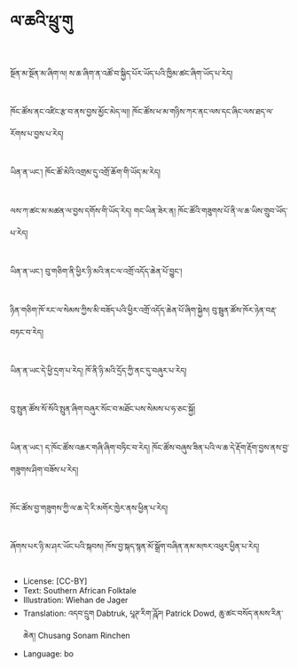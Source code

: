 # ལ་ཆའི་ཕྲུ་གུ

##
སྔོན་མ་སྔོན་མ་ཞིག་ལ། ས་ཆ་ཞིག་ན་འཚོ་བ་སྐྱིད་པོར་ཡོད་པའི་ཁྱིམ་ཚང་ཞིག་ཡོད་པ་རེད།

##
ཁོང་ཚོས་ནང་འཛིང་རྩ་བ་ནས་བྱས་མྱོང་མེད་ལ།། ཁོང་ཚོས་ཕ་མ་གཉིས་ཀར་ནང་ལས་དང་ཞིང་ལས་ཐད་ལ་རོགས་པ་བྱས་པ་རེད།

##
ཡིན་ན་ཡང་། ཁོང་ཚོ་མེའི་འགྲམ་དུ་འགྲོ་ཆོག་གི་ཡོད་མ་རེད།

##
ལས་ཀ་ཚང་མ་མཚན་ལ་བྱས་དགོས་གི་ཡོད་རེད། གང་ཡིན་ཟེར་ན། ཁོང་ཚོའི་གཟུགས་པོ་ནི་ལ་ཆ་ཡིས་གྲུབ་ཡོད་པ་རེད།

##
ཡིན་ན་ཡང་། བུ་གཅིག་ནི་ཕྱིར་ཉི་མའི་ནང་ལ་འགྲོ་འདོད་ཆེན་པོ་བྱུང་།

##
ཉིན་གཅིག་ཁོ་རང་ལ་སེམས་ཀྱིས་མི་བཟོད་པའི་ཕྱིར་འགྲོ་འདོད་ཆེན་པོ་ཞིག་སྐྱེས། བུ་སྦུན་ཚོས་ཁོར་ཉེན་བརྡ་བཏང་བ་རེད།

##
ཡིན་ན་ཡང་དེ་ཕྱི་དྲག་པ་རེད། ཁོ་ནི་ཉི་མའི་དྲོད་ཀྱི་ནང་དུ་བཞུར་པ་རེད།

##
བུ་སྤུན་ཚོས་སོ་སོའི་སྤུན་ཞིག་བཞུར་སོང་བ་མཐོང་པས་སེམས་པ་ཧ་ཅང་སྐྱོ།

##
ཡིན་ན་ཡང་། ད་ཁོང་ཚོས་འཆར་གཞི་ཞིག་བཏིང་བ་རེད། ཁོང་ཚོས་བཞུས་ཟིན་པའི་ལ་ཆ་དེ་རྡོག་རྡོག་བྱས་ནས་བྱ་གཟུགས་ཤིག་བཟོས་པ་རེད།

##
ཁོང་ཚོས་བྱ་གཟུགས་ཀྱི་ལ་ཆ་དེ་རི་མགོར་ཁྱེར་ནས་ཕྱིན་པ་རེད།

##
ཞོགས་པར་ཉི་མ་ཤར་ཡོང་པའི་སྐབས། ཁོས་བྱ་སྐད་སྙན་མོ་སྒྲོག་བཞིན་ནམ་མཁར་འཕུར་ཕྱིན་པ་རེད།

##
* License: [CC-BY]
* Text: Southern African Folktale
* Illustration: Wiehan de Jager
* Translation: འདབ་དྲུག Dabtruk, པཱཊ་རིག་ཌཱོཌ། Patrick Dowd, ཆུ་ཚང་བསོད་ནམས་རིན་ཆེན། Chusang Sonam Rinchen
* Language: bo
